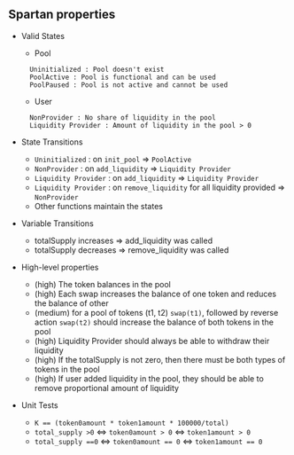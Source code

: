 ## Spartan properties

- Valid States
  - Pool
  ```
    Uninitialized : Pool doesn't exist
    PoolActive : Pool is functional and can be used
    PoolPaused : Pool is not active and cannot be used
  ```
  - User
  ```
    NonProvider : No share of liquidity in the pool
    Liquidity Provider : Amount of liquidity in the pool > 0
  ```

- State Transitions
  - `Uninitialized` : on `init_pool` => `PoolActive`
  - `NonProvider` : on `add_liquidity` => `Liquidity Provider`
  - `Liquidity Provider` : on `add_liquidity` => `Liquidity Provider`
  - `Liquidity Provider` : on `remove_liquidity` for all liquidity provided => `NonProvider`
  - Other functions maintain the states
  
- Variable Transitions
  - totalSupply increases => add_liquidity was called
  - totalSupply decreases => remove_liquidity was called

- High-level properties
  - (high) The token balances in the pool
  - (high) Each swap increases the balance of one token and reduces the balance of other
  - (medium) for a pool of tokens (t1, t2) `swap(t1)`, followed by reverse action `swap(t2)` should increase the balance of both tokens in the pool
  - (high) Liquidity Provider should always be able to withdraw their liquidity
  - (high) If the totalSupply is not zero, then there must be both types of tokens in the pool
  - (high) If user added liquidity in the pool, they should be able to remove proportional amount of liquidity
  
- Unit Tests
  - `K == (token0amount * token1amount * 100000/total)`
  - `total_supply >0` <=> `token0amount > 0` <=> `token1amount > 0`
  - `total_supply ==0` <=> `token0amount == 0` <=> `token1amount == 0`

  